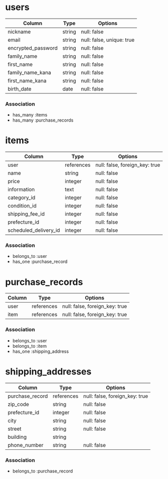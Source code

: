 
# users

| Column             | Type    | Options                   |
| ------------------ | ------  | ------------------------- |
| nickname           | string  | null: false               |
| email              | string  | null: false, unique: true |
| encrypted_password | string  | null: false               |
| family_name        | string  | null: false               |
| first_name         | string  | null: false               |
| family_name_kana   | string  | null: false               |
| first_name_kana    | string  | null: false               |
| birth_date         | date    | null: false               |

### Association

- has_many :items
- has_many :purchase_records

# items

| Column                | Type       | Options                         |
| --------------------  | ---------- | ------------------------------  |
| user                  | references | null: false, foreign_key: true  |
| name                  | string     | null: false                     |
| price                 | integer    | null: false                     |
| information           | text       | null: false                     |
| category_id           | integer    | null: false                     |
| condition_id          | integer    | null: false                     |
| shipping_fee_id       | integer    | null: false                     |
| prefecture_id         | integer    | null: false                     |
| scheduled_delivery_id | integer    | null: false                     |

### Association

- belongs_to :user
- has_one :purchase_record

# purchase_records

| Column        | Type       | Options                        |
| ------------- | ---------- | ------------------------------ |
| user          | references | null: false, foreign_key: true |
| item          | references | null: false, foreign_key: true |

### Association

- belongs_to :user
- belongs_to :item
- has_one :shipping_address

# shipping_addresses

| Column          | Type        | Options                        |
| --------------  | ----------- | ------------------------------ |
| purchase_record | references  | null: false, foreign_key: true |
| zip_code        | string      | null: false                    |
| prefecture_id   | integer     | null: false                    |
| city            | string      | null: false                    |
| street          | string      | null: false                    |
| building        | string      |                                |
| phone_number    | string      | null: false                    |

### Association

- belongs_to :purchase_record
